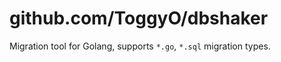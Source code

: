 github.com/ToggyO/dbshaker
======

Migration tool for Golang, supports `*.go`, `*.sql` migration types.

